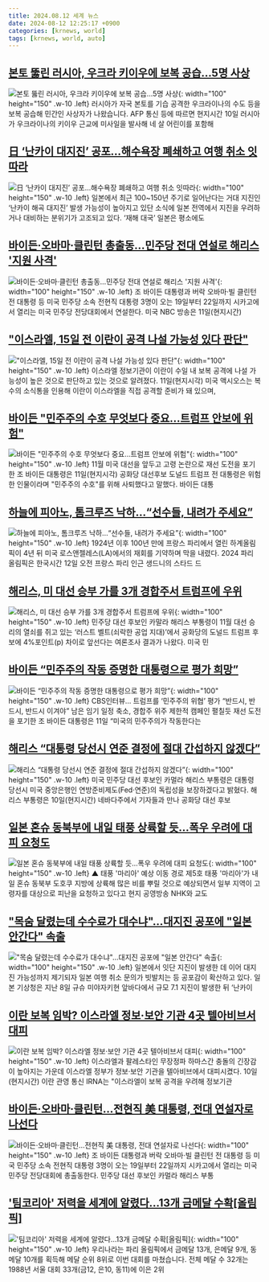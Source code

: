 ```yaml
---
title: 2024.08.12 세계 뉴스
date: 2024-08-12 12:25:17 +0900
categories: [krnews, world]
tags: [krnews, world, auto]
---
```

## [본토 뚫린 러시아, 우크라 키이우에 보복 공습…5명 사상](https://n.news.naver.com/mnews/article/422/0000675917)

![본토 뚫린 러시아, 우크라 키이우에 보복 공습…5명 사상](https://mimgnews.pstatic.net/image/origin/422/2024/08/11/675917.jpg?type=nf220_150){: width="100" height="150" .w-10 .left}
러시아가 자국 본토를 기습 공격한 우크라이나의 수도 등을 보복 공습해 민간인 사상자가 나왔습니다. AFP 통신 등에 따르면 현지시간 10일 러시아가 우크라이나의 키이우 근교에 미사일을 발사해 네 살 어린이를 포함해

## [日 ‘난카이 대지진’ 공포…해수욕장 폐쇄하고 여행 취소 잇따라](https://n.news.naver.com/mnews/article/020/0003581253)

![日 ‘난카이 대지진’ 공포…해수욕장 폐쇄하고 여행 취소 잇따라](https://mimgnews.pstatic.net/image/origin/020/2024/08/11/3581253.jpg?type=nf220_150){: width="100" height="150" .w-10 .left}
일본에서 최근 100~150년 주기로 일어난다는 거대 지진인 ‘난카이 해곡 대지진’ 발생 가능성이 높아지고 있단 소식에 일본 전역에서 지진을 우려하거나 대비하는 분위기가 고조되고 있다. ‘재해 대국’ 일본은 평소에도

## [바이든·오바마·클린턴 총출동…민주당 전대 연설로 해리스 '지원 사격'](https://n.news.naver.com/mnews/article/015/0005020585)

![바이든·오바마·클린턴 총출동…민주당 전대 연설로 해리스 '지원 사격'](https://mimgnews.pstatic.net/image/origin/015/2024/08/12/5020585.jpg?type=nf220_150){: width="100" height="150" .w-10 .left}
조 바이든 대통령과 버락 오바마·빌 클린턴 전 대통령 등 미국 민주당 소속 전현직 대통령 3명이 오는 19일부터 22일까지 시카고에서 열리는 미국 민주당 전당대회에서 연설한다. 미국 NBC 방송은 11일(현지시간)

## ["이스라엘, 15일 전 이란이 공격 나설 가능성 있다 판단"](https://n.news.naver.com/mnews/article/003/0012722829)

!["이스라엘, 15일 전 이란이 공격 나설 가능성 있다 판단"](https://mimgnews.pstatic.net/image/origin/003/2024/08/12/12722829.jpg?type=nf220_150){: width="100" height="150" .w-10 .left}
이스라엘 정보기관이 이란이 수일 내 보복 공격에 나설 가능성이 높은 것으로 판단하고 있는 것으로 알려졌다. 11일(현지시각) 미국 액시오스는 복수의 소식통을 인용해 이란이 이스라엘을 직접 공격할 준비가 돼 있으며,

## [바이든 "민주주의 수호 무엇보다 중요…트럼프 안보에 위험"](https://n.news.naver.com/mnews/article/003/0012722520)

![바이든 "민주주의 수호 무엇보다 중요…트럼프 안보에 위험"](https://mimgnews.pstatic.net/image/origin/003/2024/08/12/12722520.jpg?type=nf220_150){: width="100" height="150" .w-10 .left}
11월 미국 대선을 앞두고 고령 논란으로 재선 도전을 포기한 조 바이든 대통령은 11일(현지시각) 공화당 대선후보 도널드 트럼프 전 대통령은 위험한 인물이라며 "민주주의 수호"를 위해 사퇴했다고 말했다. 바이든 대통

## [하늘에 피아노, 톰크루즈 낙하…“선수들, 내려가 주세요”](https://n.news.naver.com/mnews/article/081/0003471615)

![하늘에 피아노, 톰크루즈 낙하…“선수들, 내려가 주세요”](https://mimgnews.pstatic.net/image/origin/081/2024/08/12/3471615.jpg?type=nf220_150){: width="100" height="150" .w-10 .left}
1924년 이후 100년 만에 프랑스 파리에서 열린 하계올림픽이 4년 뒤 미국 로스앤젤레스(LA)에서의 재회를 기약하며 막을 내렸다. 2024 파리 올림픽은 한국시간 12일 오전 프랑스 파리 인근 생드니의 스타드 드

## [해리스, 미 대선 승부 가를 3개 경합주서 트럼프에 우위](https://n.news.naver.com/mnews/article/018/0005809117)

![해리스, 미 대선 승부 가를 3개 경합주서 트럼프에 우위](https://mimgnews.pstatic.net/image/origin/018/2024/08/11/5809117.jpg?type=nf220_150){: width="100" height="150" .w-10 .left}
민주당 대선 후보인 카말라 해리스 부통령이 11월 대선 승리의 열쇠를 쥐고 있는 ‘러스트 벨트(쇠락한 공업 지대)’에서 공화당의 도널드 트럼프 후보에 4%포인트(p) 차이로 앞선다는 여론조사 결과가 나왔다. 미국 민

## [바이든 “민주주의 작동 증명한 대통령으로 평가 희망”](https://n.news.naver.com/mnews/article/023/0003851977)

![바이든 “민주주의 작동 증명한 대통령으로 평가 희망”](https://mimgnews.pstatic.net/image/origin/023/2024/08/12/3851977.jpg?type=nf220_150){: width="100" height="150" .w-10 .left}
CBS인터뷰… 트럼프를 ‘민주주의 위협’ 평가 “반드시, 반드시, 반드시 이겨야” 남은 임기 일정 축소, 경합주 위주 제한적 캠페인 펼칠듯 재선 도전을 포기한 조 바이든 대통령은 11일 “미국의 민주주의가 작동한다는

## [해리스 “대통령 당선시 연준 결정에 절대 간섭하지 않겠다”](https://n.news.naver.com/mnews/article/016/0002348168)

![해리스 “대통령 당선시 연준 결정에 절대 간섭하지 않겠다”](https://mimgnews.pstatic.net/image/origin/016/2024/08/11/2348168.jpg?type=nf220_150){: width="100" height="150" .w-10 .left}
미국 민주당 대선 후보인 카멀라 해리스 부통령은 대통령 당선시 미국 중앙은행인 연방준비제도(Fed·연준)의 독립성을 보장하겠다고 밝혔다. 해리스 부통령은 10일(현지시간) 네바다주에서 기자들과 만나 공화당 대선 후보

## [일본 혼슈 동북부에 내일 태풍 상륙할 듯…폭우 우려에 대피 요청도](https://n.news.naver.com/mnews/article/055/0001180625)

![일본 혼슈 동북부에 내일 태풍 상륙할 듯…폭우 우려에 대피 요청도](https://mimgnews.pstatic.net/image/origin/055/2024/08/11/1180625.jpg?type=nf220_150){: width="100" height="150" .w-10 .left}
▲ 태풍 '마리아' 예상 이동 경로 제5호 태풍 '마리아'가 내일 혼슈 동북부 도호쿠 지방에 상륙해 많은 비를 뿌릴 것으로 예상되면서 일부 지역이 고령자를 대상으로 피난을 요청하고 있다고 현지 공영방송 NHK와 교도

## ["목숨 달렸는데 수수료가 대수냐"…대지진 공포에 "일본 안간다" 속출](https://n.news.naver.com/mnews/article/277/0005457914)

!["목숨 달렸는데 수수료가 대수냐"…대지진 공포에 "일본 안간다" 속출](https://mimgnews.pstatic.net/image/origin/277/2024/08/12/5457914.jpg?type=nf220_150){: width="100" height="150" .w-10 .left}
일본에서 잇단 지진이 발생한 데 이어 대지진 가능성까지 제기되자 일본 여행 취소 문의가 빗발치는 등 공포감이 확산하고 있다. 일본 기상청은 지난 8일 규슈 미야자키현 앞바다에서 규모 7.1 지진이 발생한 뒤 ‘난카이

## [이란 보복 임박? 이스라엘 정보·보안 기관 4곳 텔아비브서 대피](https://n.news.naver.com/mnews/article/008/0005075511)

![이란 보복 임박? 이스라엘 정보·보안 기관 4곳 텔아비브서 대피](https://mimgnews.pstatic.net/image/origin/008/2024/08/11/5075511.jpg?type=nf220_150){: width="100" height="150" .w-10 .left}
이스라엘과 팔레스타인 무장정파 하마스간 충돌의 긴장감이 높아지는 가운데 이스라엘 정부가 정보·보안 기관을 텔아비브에서 대피시켰다. 10일(현지시간) 이란 관영 통신 IRNA는 "이스라엘이 보복 공격을 우려해 정보기관

## [바이든·오바마·클린턴…전현직 美 대통령, 전대 연설자로 나선다](https://n.news.naver.com/mnews/article/016/0002348369)

![바이든·오바마·클린턴…전현직 美 대통령, 전대 연설자로 나선다](https://mimgnews.pstatic.net/image/origin/016/2024/08/12/2348369.jpg?type=nf220_150){: width="100" height="150" .w-10 .left}
조 바이든 대통령과 버락 오바마·빌 클린턴 전 대통령 등 미국 민주당 소속 전현직 대통령 3명이 오는 19일부터 22일까지 시카고에서 열리는 미국 민주당 전당대회에 총출동한다. 민주당 대선 후보인 카멀라 해리스 부통

## ['팀코리아' 저력을 세계에 알렸다…13개 금메달 수확[올림픽]](https://n.news.naver.com/mnews/article/055/0001180719)

!['팀코리아' 저력을 세계에 알렸다…13개 금메달 수확[올림픽]](https://mimgnews.pstatic.net/image/origin/055/2024/08/12/1180719.jpg?type=nf220_150){: width="100" height="150" .w-10 .left}
우리나라는 파리 올림픽에서 금메달 13개, 은메달 9개, 동메달 10개를 획득해 메달 순위 8위로 이번 대회를 마쳤습니다. 전체 메달 수 32개는 1988년 서울 대회 33개(금12, 은10, 동11)에 이은 2위

